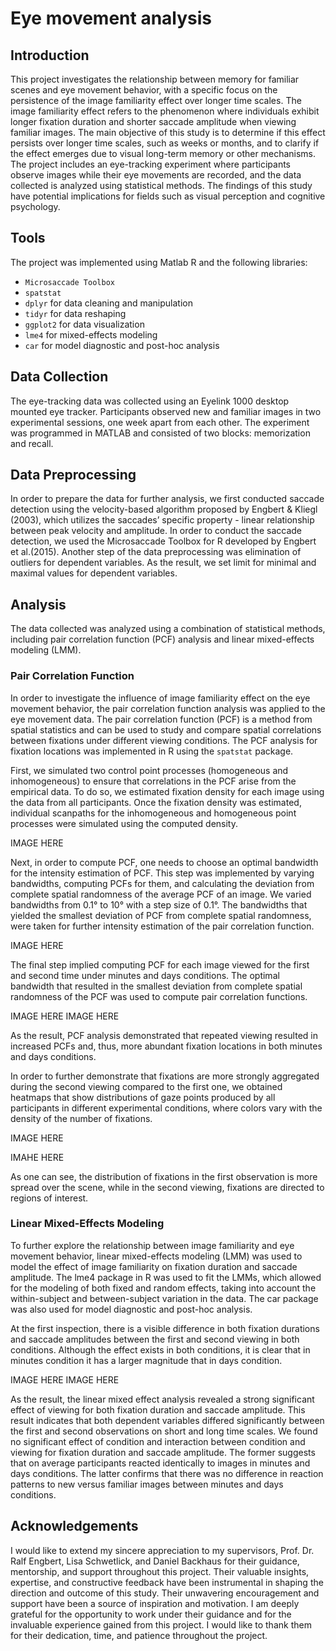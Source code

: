 # Eye movement analysis

## Introduction
This project investigates the relationship between memory for familiar scenes and eye movement behavior, with a specific focus on the persistence of the image familiarity effect over longer time scales. The image familiarity effect refers to the phenomenon where individuals exhibit longer fixation duration and shorter saccade amplitude when viewing familiar images. The main objective of this study is to determine if this effect persists over longer time scales, such as weeks or months, and to clarify if the effect emerges due to visual long-term memory or other mechanisms. The project includes an eye-tracking experiment where participants observe images while their eye movements are recorded, and the data collected is analyzed using statistical methods. The findings of this study have potential implications for fields such as visual perception and cognitive psychology.

## Tools

The project was implemented using Matlab R and the following libraries:

* `Microsaccade Toolbox`
* `spatstat`
* `dplyr` for data cleaning and manipulation
* `tidyr` for data reshaping
* `ggplot2` for data visualization
* `lme4` for mixed-effects modeling
* `car` for model diagnostic and post-hoc analysis

## Data Collection

The eye-tracking data was collected using an Eyelink 1000 desktop mounted eye tracker. Participants observed new and familiar images in two experimental sessions, one week apart from each other. The experiment was programmed in MATLAB and consisted of two blocks: memorization and recall.

## Data Preprocessing

In order to prepare the data for further analysis, we first conducted saccade detection using the velocity-based algorithm proposed by Engbert & Kliegl (2003), which utilizes the saccades’ specific property - linear relationship between peak velocity and amplitude. In order to conduct the saccade detection, we used the Microsaccade Toolbox for R developed by Engbert et al.(2015). 
Another step of the data preprocessing was elimination of outliers for dependent variables. As the result, we set limit for minimal and maximal values for dependent variables.

## Analysis

The data collected was analyzed using a combination of statistical methods, including pair correlation function (PCF) analysis and linear mixed-effects modeling (LMM).

### Pair Correlation Function

In order to investigate the influence of image familiarity effect on the eye movement behavior, the pair correlation function analysis was applied to the eye movement data. The pair correlation function (PCF) is a method from spatial statistics and can be used to study and compare spatial correlations between fixations under different viewing conditions. The PCF analysis for fixation locations was implemented in R using the `spatstat` package.

First, we simulated two control point processes (homogeneous and inhomogeneous) to ensure that correlations in the PCF arise from the empirical data. To do so, we estimated fixation density for each image using the data from all participants. Once the fixation density was estimated, individual scanpaths for the inhomogeneous and homogeneous point processes were simulated using the computed density.

IMAGE HERE

Next, in order to compute PCF, one needs to choose an optimal bandwidth for the intensity estimation of PCF. This step was implemented by varying bandwidths, computing PCFs for them, and calculating the deviation from complete spatial randomness of the average PCF of an image. We varied bandwidths from 0.1° to 10° with a step size of 0.1°. The bandwidths that yielded the smallest deviation of PCF from complete spatial randomness, were taken for further intensity estimation of the pair correlation function.

IMAGE HERE

The final step implied computing PCF for each image viewed for the first and second time under minutes and days conditions. The optimal bandwidth that resulted in the smallest deviation from complete spatial randomness of the PCF was used to compute pair correlation functions. 

IMAGE HERE
IMAGE HERE

As the result, PCF analysis demonstrated that repeated viewing resulted in increased PCFs and, thus, more abundant fixation locations in both minutes and days conditions.

In order to further demonstrate that fixations are more strongly aggregated during the second viewing compared to the first one, we obtained heatmaps that show distributions of gaze points produced by all participants in different experimental conditions, where colors vary with the density of the number of fixations.

IMAGE HERE 

IMAHE HERE

As one can see, the distribution of fixations in the first observation is more spread over the scene, while in the second viewing, fixations are directed to regions of interest.

### Linear Mixed-Effects Modeling

To further explore the relationship between image familiarity and eye movement behavior, linear mixed-effects modeling (LMM) was used to model the effect of image familiarity on fixation duration and saccade amplitude. The lme4 package in R was used to fit the LMMs, which allowed for the modeling of both fixed and random effects, taking into account the within-subject and between-subject variation in the data. The car package was also used for model diagnostic and post-hoc analysis.

At the first inspection, there is a visible difference in both fixation durations and saccade amplitudes between the first and second viewing in both conditions. Although the effect exists in both conditions, it is clear that in minutes condition it has a larger magnitude that in days condition.

IMAGE HERE IMAGE HERE

As the result, the linear mixed effect analysis revealed a strong significant effect of viewing for both fixation duration and saccade amplitude. This result indicates that both dependent variables differed significantly between the first and second observations on short and long time scales. We found no significant effect of condition and interaction between condition and viewing for fixation duration and saccade amplitude. The former suggests that on average participants reacted identically to images in minutes and days conditions. The latter confirms that there was no difference in reaction patterns to new versus familiar images between minutes and days conditions.
 
## Acknowledgements

I would like to extend my sincere appreciation to my supervisors, Prof. Dr. Ralf Engbert, Lisa Schwetlick, and Daniel Backhaus for their guidance, mentorship, and support throughout this project. Their valuable insights, expertise, and constructive feedback have been instrumental in shaping the direction and outcome of this study. Their unwavering encouragement and support have been a source of inspiration and motivation. I am deeply grateful for the opportunity to work under their guidance and for the invaluable experience gained from this project. I would like to thank them for their dedication, time, and patience throughout the project.
